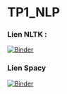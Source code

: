 # TP1_NLP
### Lien NLTK  : 
[![Binder](https://mybinder.org/badge_logo.svg)](https://mybinder.org/v2/gh/Harem27/TP1_NLP/main?filepath=NLTK.ipynb)
### Lien Spacy
[![Binder](https://mybinder.org/badge_logo.svg)](https://mybinder.org/v2/gh/Harem27/TP1_NLP/main?filepath=SPACY.ipynb)
